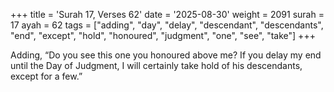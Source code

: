 +++
title = 'Surah 17, Verses 62'
date = '2025-08-30'
weight = 2091
surah = 17
ayah = 62
tags = ["adding", "day", "delay", "descendant", "descendants", "end", "except", "hold", "honoured", "judgment", "one", "see", "take"]
+++

Adding, “Do you see this one you honoured above me? If you delay my end until the Day of Judgment, I will certainly take hold of his descendants, except for a few.”